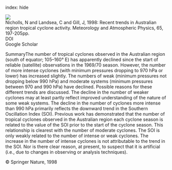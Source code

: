index: hide

<div class="Citation">
    <div class="Citation-thumb CitationThumb-linked"  data-href="https://doi.org/10.1007/bf01030788">
      <img src="https://static.claimspace.cloud/climate-study-static/refs/thumbs/14/Nicholls_et_al_1998-thumb.png" />
    </div>

  <div class="Citation-body">
    <div class="Citation-text">Nicholls, N and Landsea, C and Gill, J, 1998: Recent trends in Australian region tropical cyclone activity. <span class="Article-journal">Meteorology and Atmospheric Physics, </span><span class="Article-volume">65, </span>197-205pp.</div>
    <div class="Citation-links">
      <div class="CitationLink" data-href="https://doi.org/10.1007/bf01030788">
        <div class="CitationLink-icon CitationLink-Doi"></div>
        <div class="CitationLink-text">DOI</div>
      </div>
      <div class="CitationLink" data-href="https://scholar.google.com/scholar?q=10.1007/bf01030788">
        <div class="CitationLink-icon CitationLink-Scholar"></div>
        <div class="CitationLink-text">Google Scholar</div>
      </div>
    </div>
  </div>
</div>

SummaryThe number of tropical cyclones observed in the Australian region (south of equator; 105–160° E) has apparently declined since the start of reliable (satellite) observations in the 1969/70 season. However, the number of more intense cyclones (with minimum pressures dropping to 970 hPa or lower) has increased slightly. The numbers of weak (minimum pressures not dropping below 990 hPa) and moderate systems (minimum pressures between 970 and 990 hPa) have declined. Possible reasons for these different trends are discussed. The decline in the number of weaker cyclones may at least partly reflect improved understanding of the nature of some weak systems. The decline in the number of cyclones more intense than 990 hPa primarily reflects the downward trend in the Southern Oscillation Index (SOI). Previous work has demonstrated that the number of tropical cyclones observed in the Australian region each cyclone season is related to the value of the SOI prior to the start of the cyclone season. This relationship is clearest with the number of moderate cyclones. The SOI is only weakly related to the number of intense or weak cyclones. The increase in the number of intense cyclones is not attributable to the trend in the SOI. Nor is there clear reason, at present, to suspect that it is artificial (i.e., due to changes in observing or analysis techniques).

<div class="Citation-copy">
&copy; Springer Nature, 1998
</div>